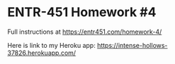 # ENTR-451 Homework #4

Full instructions at https://entr451.com/homework-4/

Here is link to my Heroku app: https://intense-hollows-37826.herokuapp.com/
